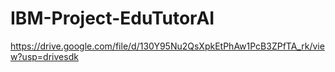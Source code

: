 # IBM-Project-EduTutorAI
https://drive.google.com/file/d/130Y95Nu2QsXpkEtPhAw1PcB3ZPfTA_rk/view?usp=drivesdk
